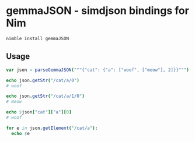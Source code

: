 # gemmaJSON - simdjson bindings for Nim

`nimble install gemmaJSON`


## Usage

```nim
var json = parseGemmaJSON("""{"cat": {"a": ["woof", ["meow"], 2]}}""")

echo json.getStr("/cat/a/0")
# woof

echo json.getStr("/cat/a/1/0")
# meow

echo $json["cat"]["a"][0]
# woof

for e in json.getElement("/cat/a"):
  echo $e

```
